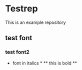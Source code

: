 # Testrep
This is an example repository
## test font
### test font2
* font in italics *
** this is bold **
